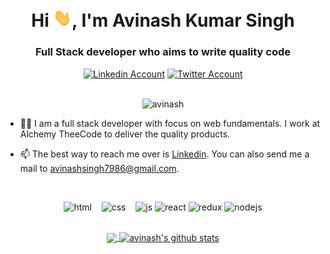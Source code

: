 <h1 align="center">Hi <img src="https://raw.githubusercontent.com/ABSphreak/ABSphreak/master/gifs/Hi.gif" width="30px">, I'm Avinash Kumar Singh</h1>
<h3 align="center">Full Stack developer who aims to write quality code</h3>

<div align=center>
  <a href="https://www.linkedin.com/in/avinash-kumar-singh-0ba214127/"><img src="https://cdn.worldvectorlogo.com/logos/linkedin-icon-2.svg" title="Linkedin" alt="Linkedin Account" width="30"/></a>
  <a href="https://twitter.com/Avinash7986"><img src="https://cdn.worldvectorlogo.com/logos/twitter-6.svg" title="Twitter" alt="Twitter Account" width="40"/></a>
  <br><br>
 <p><img src="https://komarev.com/ghpvc/?username=avinash7986" alt="avinash" /></p>
</div>

- 👨‍💻 I am a full stack developer with focus on web fundamentals. I work at Alchemy TheeCode to deliver the quality products.

- 📫 The best way to reach me over is [Linkedin](https://www.linkedin.com/in/avinash-kumar-singh-0ba214127/). You can also send me a mail to         avinashsingh7986@gmail.com.


<br>

<p align="center">
  <img src="https://upload.wikimedia.org/wikipedia/commons/thumb/6/61/HTML5_logo_and_wordmark.svg/2048px-HTML5_logo_and_wordmark.svg.png" alt="html" width="auto" height="40">&nbsp;&nbsp;&nbsp;
  <img src='https://upload.wikimedia.org/wikipedia/commons/thumb/d/d5/CSS3_logo_and_wordmark.svg/1200px-CSS3_logo_and_wordmark.svg.png' alt="css" width="auto" height="40">&nbsp;&nbsp;&nbsp;
  <img src='https://upload.wikimedia.org/wikipedia/commons/6/6a/JavaScript-logo.png' height='40' width='auto' alt="js">
  <img src="https://upload.wikimedia.org/wikipedia/commons/thumb/a/a7/React-icon.svg/1280px-React-icon.svg.png" alt="react" width="auto" height="40"/>
  <img src="https://upload.wikimedia.org/wikipedia/commons/4/49/Redux.png" alt="redux" width="auto" height="40"/>
  <img src="https://upload.wikimedia.org/wikipedia/commons/thumb/archive/d/d9/20160324173914%21Node.js_logo.svg/120px-Node.js_logo.svg.png" alt="nodejs" width="auto" height="40"/>
<p align="center">
  
<br>
  
<a href="https://github.com/Avinash7986/github-readme-stats">
  <img align="center" src="https://github-readme-stats.vercel.app/api/top-langs/?username=Avinash7986&theme=radical&hide=glsl,python" />
</a>
<a href="https://github.com/anuraghazra/github-readme-stats">
  <img align="center" src="https://github-readme-stats.vercel.app/api?username=Avinash7986&show_icons=true&theme=radical&line_height=27" alt="avinash's github stats" />
</a>

